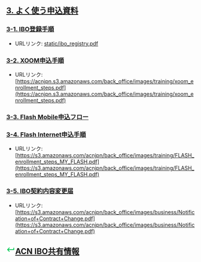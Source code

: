 ## [3. よく使う申込資料](03_APP.MD)

### [3-1. IBO登録手順](static/ibo_registry.pdf)
* URLリンク: [static/ibo_registry.pdf](static/ibo_registry.pdf)

### [3-2. XOOM申込手順](https://acnjpn.s3.amazonaws.com/back_office/images/training/xoom_enrollment_steps.pdf)
* URLリンク: [https://acnjpn.s3.amazonaws.com/back_office/images/training/xoom_enrollment_steps.pdf](https://acnjpn.s3.amazonaws.com/back_office/images/training/xoom_enrollment_steps.pdf)

### [3-3. Flash Mobile申込フロー](03_APP_03.MD)

### [3-4. Flash Internet申込手順](https://s3.amazonaws.com/acnjpn/back_office/images/training/FLASH_enrollment_steps_MY_FLASH.pdf)
* URLリンク: [https://s3.amazonaws.com/acnjpn/back_office/images/training/FLASH_enrollment_steps_MY_FLASH.pdf](https://s3.amazonaws.com/acnjpn/back_office/images/training/FLASH_enrollment_steps_MY_FLASH.pdf)

### [3-5. IBO契約内容変更届](https://s3.amazonaws.com/acnjpn/back_office/images/business/Notification+of+Contract+Change.pdf)
* URLリンク: [https://s3.amazonaws.com/acnjpn/back_office/images/business/Notification+of+Contract+Change.pdf](https://s3.amazonaws.com/acnjpn/back_office/images/business/Notification+of+Contract+Change.pdf)

## ![](static/keyboard-return-24.png)[ACN IBO共有情報](00_FAQ.MD)